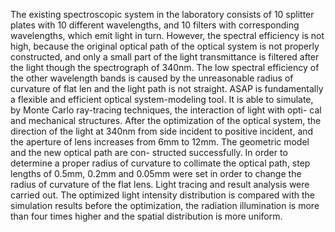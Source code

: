 The existing spectroscopic system in the laboratory consists of 10 splitter plates with 10 different wavelengths, and 10 filters with corresponding wavelengths, which emit light in turn. However, the spectral efficiency is not high, because the original optical path of the optical system is not properly constructed, and only a small part of the light transmittance is filtered after the light though the spectrograph of 340nm. The low spectral efficiency of the other wavelength bands is caused by the unreasonable radius of curvature of flat len and the light path is not straight.
ASAP is fundamentally a flexible and efficient optical system-modeling tool. It is able to simulate, by Monte Carlo ray-tracing techniques, the interaction of light with opti- cal and mechanical structures. After the optimization of the optical system, the direction of the light at 340nm from side incident to positive incident, and the aperture of lens increases from 6mm to 12mm. The geometric model and the new optical path are con- structed successfully. In order to determine a proper radius of curvature to collimate the optical path, step lengths of 0.5mm, 0.2mm and 0.05mm were set in order to change the radius of curvature of the flat lens. Light tracing and result analysis were carried out. The optimized light intensity distribution is compared with the simulation results before the optimization, the radiation illumination is more than four times higher and the spatial distribution is more uniform.
